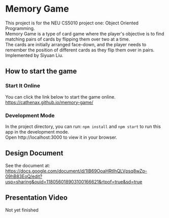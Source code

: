 # Memory Game 
This project is for the NEU CS5010 project one:  Object Oriented Programming.  
Memory Game is a type of card game where the player's objective is to find matching pairs of cards by flipping them over two at a time.   
The cards are initially arranged face-down, and the player needs to remember the position of different cards as they flip them over in pairs.  
Implemented by Siyuan Liu.

## How to start the game

### Start It Online
You can click the link below to start the game online.   
https://cathenax.github.io/memory-game/

### Development Mode 
In the project directory, you can run: `npm install` and `npm start` to run this app in the development mode.  
Open http://localhost:3000 to view it in your browser.

## Design Document
See the document at: https://docs.google.com/document/d/1IB69OoaHRtIhQLVpsq8wZp-09hB83EoQ/edit?usp=sharing&ouid=118056018903100166621&rtpof=true&sd=true

## Presentation Video
Not yet finished


